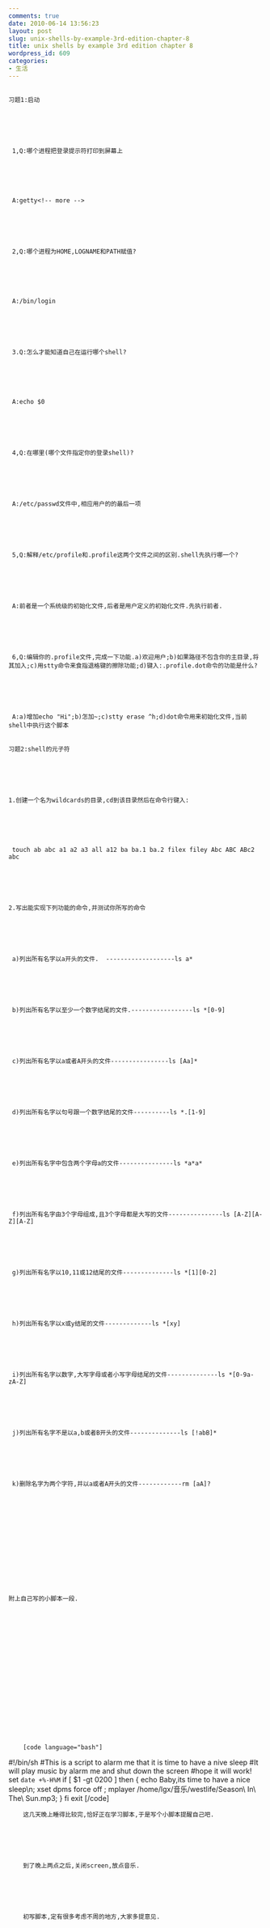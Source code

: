 ```yaml
---
comments: true
date: 2010-06-14 13:56:23
layout: post
slug: unix-shells-by-example-3rd-edition-chapter-8
title: unix shells by example 3rd edition chapter 8
wordpress_id: 609
categories:
- 生活
---
```


## 
	习题1:启动






	 1,Q:哪个进程把登录提示符打印到屏幕上






	 A:getty<!-- more -->






	 2,Q:哪个进程为HOME,LOGNAME和PATH赋值?  






	 A:/bin/login






	 3.Q:怎么才能知道自己在运行哪个shell?






	 A:echo $0






	 4,Q:在哪里(哪个文件指定你的登录shell)?






	 A:/etc/passwd文件中,相应用户的的最后一项






	 5,Q:解释/etc/profile和.profile这两个文件之间的区别.shell先执行哪一个?






	 A:前者是一个系统级的初始化文件,后者是用户定义的初始化文件.先执行前者.






	 6,Q:编辑你的.profile文件,完成一下功能.a)欢迎用户;b)如果路径不包含你的主目录,将其加入;c)用stty命令来食指退格键的擦除功能;d)键入:.profile.dot命令的功能是什么?






	 A:a)增加echo "Hi";b)怎加~;c)stty erase ^h;d)dot命令用来初始化文件,当前shell中执行这个脚本






	  

	





## 
	习题2:shell的元子符






	1.创建一个名为wildcards的目录,cd到该目录然后在命令行键入:






	 touch ab abc a1 a2 a3 all a12 ba ba.1 ba.2 filex filey Abc ABC ABc2 abc






	2.写出能实现下列功能的命令,并测试你所写的命令






	 a)列出所有名字以a开头的文件.  -------------------ls a*






	 b)列出所有名字以至少一个数字结尾的文件.-----------------ls *[0-9]






	 c)列出所有名字以a或者A开头的文件----------------ls [Aa]*






	 d)列出所有名字以句号跟一个数字结尾的文件----------ls *.[1-9]






	 e)列出所有名字中包含两个字母a的文件---------------ls *a*a*






	 f)列出所有名字由3个字母组成,且3个字母都是大写的文件---------------ls [A-Z][A-Z][A-Z]






	 g)列出所有名字以10,11或12结尾的文件--------------ls *[1][0-2]






	 h)列出所有名字以x或y结尾的文件-------------ls *[xy] 






	 i)列出所有名字以数字,大写字母或者小写字母结尾的文件--------------ls *[0-9a-zA-Z]






	 j)列出所有名字不是以a,b或者B开头的文件--------------ls [!abB]*






	 k)删除名字为两个字符,并以a或者A开头的文件------------rm [aA]?






	  

	






	附上自己写的小脚本一段.






	  

	






	


		  

		[code language="bash"] 
#!/bin/sh 
#This is a script to alarm me that it is time to have a nive sleep 
#It will play music by alarm me and shut down the screen 
#hope it will work! 
set `date +%-H%M` 
if [ $1 -gt 0200 ] 
then 
{ echo Baby,its time to have a nice sleep\n;
   xset dpms force off ; 
  mplayer /home/lgx/音乐/westlife/Season\ In\ The\ Sun.mp3;
 }
 fi 
exit [/code]
	


	


		  

		
	


	


		这几天晚上睡得比较完,恰好正在学习脚本,于是写个小脚本提醒自己吧.
	


	


		到了晚上两点之后,关闭screen,放点音乐.
	


	


		初写脚本,定有很多考虑不周的地方,大家多提意见.
	






